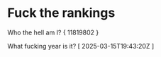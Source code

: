 # Fuck the rankings

Who the hell am I?
{ 11819802 }

What fucking year is it?
[ 2025-03-15T19:43:20Z ]
